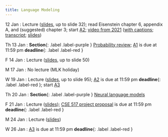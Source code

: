 ```yaml
---
title: Language Modeling
---
```


12 Jan
: Lecture  ([slides](../assets/slides/lm.pdf), up to slide 32); read Eisenstein chapter 6, appendix A, and (suggested) chapter 3;  start [A2](../assets/docs/A2.pdf); [video from 2021](https://drive.google.com/file/d/1cK43rSzH491oI9NIrLlDAeP8P2F7LXTJ/view?usp=sharing) ([with captions](https://drive.google.com/file/d/17_YfmZPma6AwwjA5wuUSVzJjL6Nblcf1/view?usp=sharing); [transcript](https://drive.google.com/file/d/1hweCGRWzlIYqvN1uINPICtZp46KpOY1s/view?usp=sharing); [slides](https://drive.google.com/file/d/15xk-qyd3DFBLBYlTBDegfuZJKElJxuk4/view?usp=sharing)) 

Th 13 Jan
: **Section**{: .label .label-purple } [Probability review](../assets/slides/Section_2.pdf); [A1](../assets/docs/A1.pdf) is due at 11:59 pm **deadline**{: .label .label-red }

F 14 Jan
: Lecture ([slides](../assets/slides/lm.pdf), up to slide 50)

M 17 Jan
  : No lecture (MLK holiday)

W 19 Jan
: Lecture ([slides](../assets/slides/lm.pdf), up to slide 95); [A2](../assets/docs/A2.pdf) is due at 11:59 pm **deadline**{: .label .label-red }; start [A3](../assets/docs/A3.pdf) 

Th 20 Jan
: **Section**{: .label .label-purple } [Neural language models](#)

F 21 Jan
: Lecture ([slides](../assets/slides/lm.pdf)); [CSE 517 project proposal](../assets/docs/project-517.pdf) is due at 11:59 pm  **deadline**{: .label .label-red }

M 24 Jan
: Lecture ([slides](../assets/slides/lm.pdf))

W 26 Jan
: [A3](../assets/docs/A3.pdf) is due at 11:59 pm **deadline**{: .label .label-red }
